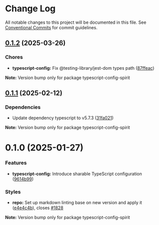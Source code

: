 # Change Log

All notable changes to this project will be documented in this file.
See [Conventional Commits](https://conventionalcommits.org) for commit guidelines.

<a name="0.1.2"></a>

## [0.1.2](https://github.com/lmc-eu/spirit-design-system/compare/typescript-config-spirit@0.1.1...typescript-config-spirit@0.1.2) (2025-03-26)

### Chores

- **typescript-config:** Fix @testing-library/jest-dom types path ([87ffeac](https://github.com/lmc-eu/spirit-design-system/commit/87ffeac))

**Note:** Version bump only for package typescript-config-spirit

<a name="0.1.1"></a>

## [0.1.1](https://github.com/lmc-eu/spirit-design-system/compare/typescript-config-spirit@0.1.0...typescript-config-spirit@0.1.1) (2025-02-12)

### Dependencies

- Update dependency typescript to v5.7.3 ([31fa021](https://github.com/lmc-eu/spirit-design-system/commit/31fa021))

**Note:** Version bump only for package typescript-config-spirit

<a name="0.1.0"></a>

# 0.1.0 (2025-01-27)

### Features

- **typescript-config:** Introduce sharable TypeScript configuration ([9614b99](https://github.com/lmc-eu/spirit-design-system/commit/9614b99))

### Styles

- **repo:** Set up markdown linting base on new version and apply it ([e4e4c4b](https://github.com/lmc-eu/spirit-design-system/commit/e4e4c4b)), closes [#1828](https://github.com/lmc-eu/spirit-design-system/issues/1828)

**Note:** Version bump only for package typescript-config-spirit
